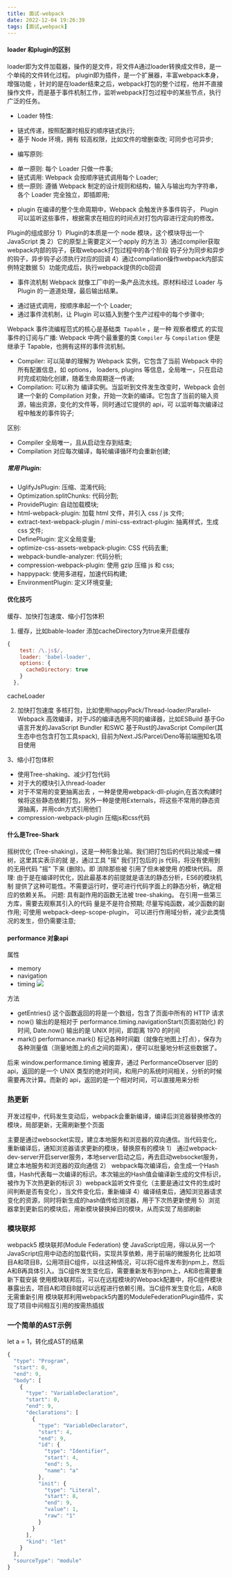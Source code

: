 ```yaml
---
title: 面试-webpack
date: 2022-12-04 19:26:39
tags: [面试,webpack]
---
```


#### loader 和plugin的区别

loader即为文件加载器，操作的是文件，将文件A通过loader转换成文件B，是一个单纯的文件转化过程。
plugin即为插件，是一个扩展器，丰富webpack本身，增强功能 ，针对的是在loader结束之后，webpack打包的整个过程，他并不直接操作文件，而是基于事件机制工作，监听webpack打包过程中的某些节点，执行广泛的任务。

* Loader 特性:
- 链式传递，按照配置时相反的顺序链式执行;
- 基于 Node 环境，拥有 较高权限，比如文件的增删查改; 可同步也可异步;
* 编写原则:
- 单一原则: 每个 Loader 只做一件事;
- 链式调用: Webpack 会按顺序链式调用每个 Loader;
- 统一原则: 遵循 Webpack 制定的设计规则和结构，输入与输出均为字符串，各个 Loader 完全独立，即插即用;

* plugin
在编译的整个生命周期中，Webpack 会触发许多事件钩子， Plugin 可以监听这些事件，根据需求在相应的时间点对打包内容进行定向的修改。

Plugin的组成部分
1）Plugin的本质是一个 node 模块，这个模块导出一个JavaScript 类
2）它的原型上需要定义一个apply 的方法
3）通过compiler获取webpack内部的钩子，获取webpack打包过程中的各个阶段
钩子分为同步和异步的钩子，异步钩子必须执行对应的回调
4）通过compilation操作webpack内部实例特定数据
5）功能完成后，执行webpack提供的cb回调


* 事件流机制
Webpack 就像工厂中的一条产品流水线。原材料经过 Loader 与 Plugin 的一道道处理，最后输出结果。
- 通过链式调用，按顺序串起一个个 Loader;
- 通过事件流机制，让 Plugin 可以插入到整个生产过程中的每个步骤中;

Webpack 事件流编程范式的核心是基础类` Tapable` ，是一种 观察者模式 的实现事件的订阅与广播: 
Webpack 中两个最重要的类 `Compiler` 与 `Compilation` 便是继承于 Tapable，也拥有这样的事件流机制。
- Compiler: 可以简单的理解为 Webpack 实例，它包含了当前 Webpack 中的所有配置信息，如 options， loaders, plugins 等信息，全局唯一，只在启动时完成初始化创建，随着生命周期逐一传递; 
- Compilation: 可以称为 编译实例。当监听到文件发生改变时，Webpack 会创建一个新的 Compilation 对象，开始一次新的编译。它包含了当前的输入资源，输出资源，变化的文件等，同时通过它提供的 api，可 以监听每次编译过程中触发的事件钩子;

区别:
- Compiler 全局唯一，且从启动生存到结束;
- Compilation 对应每次编译，每轮编译循环均会重新创建; 

##### 常用 Plugin:
- UglifyJsPlugin: 压缩、混淆代码;
- Optimization.splitChunks: 代码分割;
- ProvidePlugin: 自动加载模块;
- html-webpack-plugin: 加载 html 文件，并引入 css / js 文件; 
- extract-text-webpack-plugin / mini-css-extract-plugin: 抽离样式，生成 css 文件; 
- DefinePlugin: 定义全局变量;
- optimize-css-assets-webpack-plugin: CSS 代码去重; 
- webpack-bundle-analyzer: 代码分析;
- compression-webpack-plugin: 使用 gzip 压缩 js 和 css; 
- happypack: 使用多进程，加速代码构建; 
- EnvironmentPlugin: 定义环境变量;





#### 优化技巧
缓存、加快打包速度、缩小打包体积

1. 缓存，比如bable-loader 添加cacheDirectory为true来开启缓存
```js
{
    test: /\.js$/,
    loader: 'babel-loader',
    options: {
      cacheDirectory: true
    }
  },
```
cacheLoader


2. 加快打包速度
多核打包，比如使用happyPack/Thread-loader/Parallel-Webpack
高效编译，对于JS的编译选用不同的编译器，比如ESBuild 基于Go语言开发的JavaScript Bundler 和SWC 基于Rust的JavaScript Compiler(其生态中也包含打包工具spack), 目前为Next.JS/Parcel/Deno等前端圈知名项目使用


3、缩小打包体积
- 使用Tree-shaking、减少打包代码
- 对于大的模块引入thread-loader
- 对于不常用的变更抽离出去 ，一种是使用webpack-dll-plugin,在首次构建时候将这些静态依赖打包，另外一种是使用Externals，将这些不常用的静态资源抽离，并用cdn方式引用他们
- compression-webpack-plugin 压缩js和css代码






#### 什么是Tree-Shark

摇树优化 (Tree-shaking)，这是一种形象比喻。我们把打包后的代码比喻成一棵树，这里其实表示的就 是，通过工具 "摇" 我们打包后的 js 代码，将没有使用到的无用代码 "摇" 下来 (删除)。即 消除那些被 引用了但未被使用 的模块代码。
原理: 由于是在编译时优化，因此最基本的前提就是语法的静态分析，ES6的模块机制 提供了这种可能性。不需要运行时，便可进行代码字面上的静态分析，确定相应的依赖关系。
问题: 具有副作用的函数无法被 tree-shaking。 在引用一些第三方库，需要去观察其引入的代码 量是不是符合预期; 尽量写纯函数，减少函数的副作用; 可使用 webpack-deep-scope-plugin， 可以进行作用域分析，减少此类情况的发生，但仍需要注意;


#### performance 对象api
属性
- memory
- navigation 
- timing
![](https://img-blog.csdnimg.cn/20200717141446763.png?x-oss-process=image/watermark,type_ZmFuZ3poZW5naGVpdGk,shadow_10,text_aHR0cHM6Ly9ibG9nLmNzZG4ubmV0L3UwMTQ0ODE0MDU=,size_16,color_FFFFFF,t_70)

方法
- getEntries() 这个函数返回的将是一个数组，包含了页面中所有的 HTTP 请求
- now()  输出的是相对于 performance.timing.navigationStart(页面初始化) 的时间, Date.now() 输出的是 UNIX 时间，即距离 1970 的时间 
- mark()  performance.mark() 标记各种时间戳（就像在地图上打点），保存为各种测量值（测量地图上的点之间的距离），便可以批量地分析这些数据了。


后来 window.performance.timing 被废弃，通过 PerformanceObserver 旧的 api，返回的是一个 UNIX 类型的绝对时间，和用户的系统时间相关，分析的时候需要再次计算。而新的 api，返回的是一个相对时间，可以直接用来分析


### 热更新
开发过程中，代码发生变动后，webpack会重新编译，编译后浏览器替换修改的模块，局部更新，无需刷新整个页面

主要是通过websocket实现，建立本地服务和浏览器的双向通信。当代码变化，重新编译后，通知浏览器请求更新的模块，替换原有的模块
1） 通过webpack-dev-server开启server服务，本地server启动之后，再去启动websocket服务，建立本地服务和浏览器的双向通信
2） webpack每次编译后，会生成一个Hash值，Hash代表每一次编译的标识。本次输出的Hash值会编译新生成的文件标识，被作为下次热更新的标识
3）webpack监听文件变化（主要是通过文件的生成时间判断是否有变化），当文件变化后，重新编译
4）编译结束后，通知浏览器请求变化的资源，同时将新生成的hash值传给浏览器，用于下次热更新使用
5）浏览器拿到更新后的模块后，用新模块替换掉旧的模块，从而实现了局部刷新


### 模块联邦
webpack5 模块联邦(Module Federation) 使 JavaScript应用，得以从另一个 JavaScript应用中动态的加载代码，实现共享依赖，用于前端的微服务化
比如项目A和项目B，公用项目C组件，以往这种情况，可以将C组件发布到npm上，然后A和B再具体引入。当C组件发生变化后，需要重新发布到npm上，A和B也需要重新下载安装
使用模块联邦后，可以在远程模块的Webpack配置中，将C组件模块暴露出去，项目A和项目B就可以远程进行依赖引用。当C组件发生变化后，A和B无需重新引用
模块联邦利用webpack5内置的ModuleFederationPlugin插件，实现了项目中间相互引用的按需热插拔


### 一个简单的AST示例
let a = 1，转化成AST的结果
```js
{
  "type": "Program",
  "start": 0,
  "end": 9,
  "body": [
    {
      "type": "VariableDeclaration",
      "start": 0,
      "end": 9,
      "declarations": [
        {
          "type": "VariableDeclarator",
          "start": 4,
          "end": 9,
          "id": {
            "type": "Identifier",
            "start": 4,
            "end": 5,
            "name": "a"
          },
          "init": {
            "type": "Literal",
            "start": 8,
            "end": 9,
            "value": 1,
            "raw": "1"
          }
        }
      ],
      "kind": "let"
    }
  ],
  "sourceType": "module"
}

```
